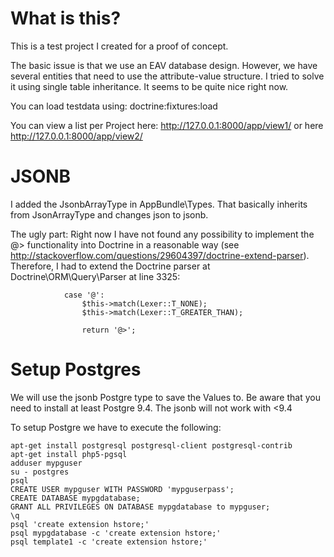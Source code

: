 What is this?
===============

This is a test project I created for a proof of concept.

The basic issue is that we use an EAV database design. However, we have several entities that need to use the attribute-value structure.
I tried to solve it using single table inheritance. It seems to be quite nice right now.

You can load testdata using: doctrine:fixtures:load

You can view a list per Project here: http://127.0.0.1:8000/app/view1/<ProjectId> or here http://127.0.0.1:8000/app/view2/<ProjectId>

JSONB
===============

I added the JsonbArrayType in AppBundle\Types. That basically inherits from JsonArrayType and changes json to jsonb.

The ugly part:
Right now I have not found any possibility to implement the @> functionality into Doctrine in a reasonable way (see http://stackoverflow.com/questions/29604397/doctrine-extend-parser).
Therefore, I had to extend the Doctrine parser at Doctrine\ORM\Query\Parser at line 3325:
```
            case '@':
                $this->match(Lexer::T_NONE);
                $this->match(Lexer::T_GREATER_THAN);

                return '@>';
```


Setup Postgres
===============

We will use the jsonb Postgre type to save the Values to.
Be aware that you need to install at least Postgre 9.4. The jsonb will not work with <9.4

To setup Postgre we have to execute the following:

```
apt-get install postgresql postgresql-client postgresql-contrib
apt-get install php5-pgsql
adduser mypguser
su - postgres
psql
CREATE USER mypguser WITH PASSWORD 'mypguserpass';
CREATE DATABASE mypgdatabase;
GRANT ALL PRIVILEGES ON DATABASE mypgdatabase to mypguser;
\q
psql 'create extension hstore;'
psql mypgdatabase -c 'create extension hstore;'
psql template1 -c 'create extension hstore;'
```